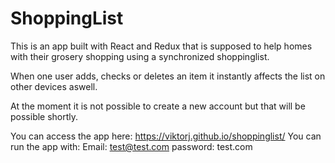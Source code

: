 ShoppingList
=====================
This is an app built with React and Redux that is supposed to help homes with their grosery shopping using a synchronized shoppinglist.

When one user adds, checks or deletes an item it instantly affects the list on other devices aswell.

At the moment it is not possible to create a new account but that will be possible shortly.

You can access the app here: https://viktorj.github.io/shoppinglist/
You can run the app with:
Email: test@test.com
password: test.com
